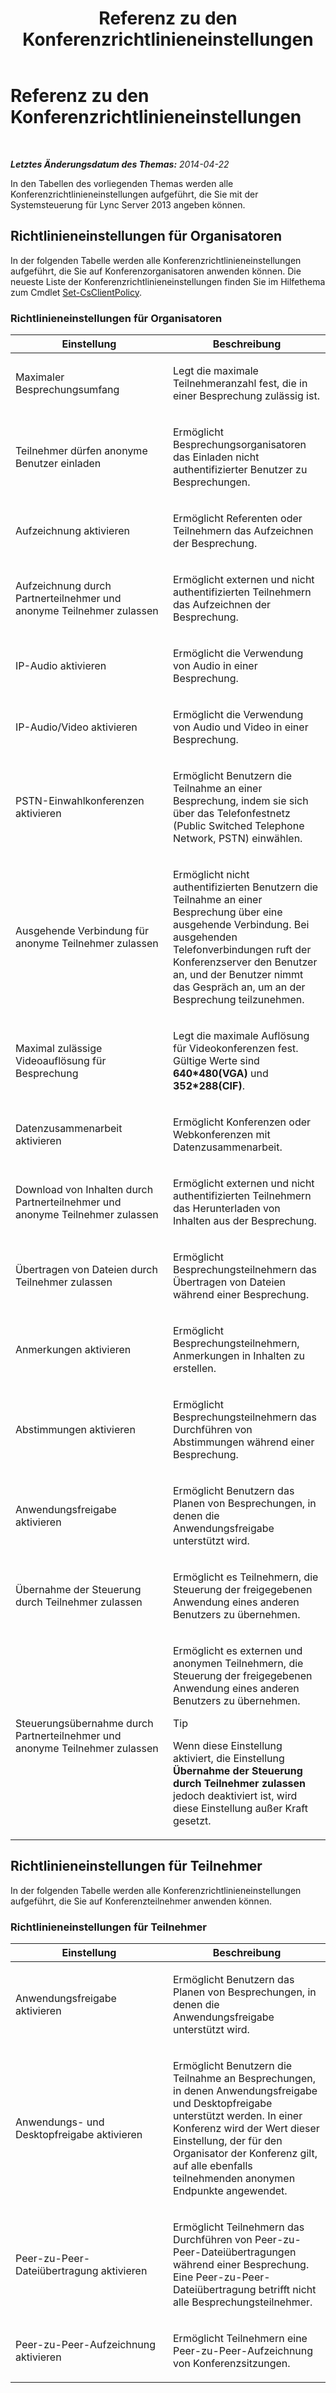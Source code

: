 ﻿---
title: Referenz zu den Konferenzrichtlinieneinstellungen
TOCTitle: Referenz zu den Konferenzrichtlinieneinstellungen
ms:assetid: ec8125f7-ef78-4a2b-8db0-4dd3cf5a4065
ms:mtpsurl: https://technet.microsoft.com/de-de/library/Gg429724(v=OCS.15)
ms:contentKeyID: 49295804
ms.date: 05/19/2016
mtps_version: v=OCS.15
ms.translationtype: HT
---

# Referenz zu den Konferenzrichtlinieneinstellungen

 

_**Letztes Änderungsdatum des Themas:** 2014-04-22_

In den Tabellen des vorliegenden Themas werden alle Konferenzrichtlinieneinstellungen aufgeführt, die Sie mit der Systemsteuerung für Lync Server 2013 angeben können.

## Richtlinieneinstellungen für Organisatoren

In der folgenden Tabelle werden alle Konferenzrichtlinieneinstellungen aufgeführt, die Sie auf Konferenzorganisatoren anwenden können. Die neueste Liste der Konferenzrichtlinieneinstellungen finden Sie im Hilfethema zum Cmdlet [Set-CsClientPolicy](set-csclientpolicy.md).

### Richtlinieneinstellungen für Organisatoren

<table>
<colgroup>
<col style="width: 50%" />
<col style="width: 50%" />
</colgroup>
<thead>
<tr class="header">
<th>Einstellung</th>
<th>Beschreibung</th>
</tr>
</thead>
<tbody>
<tr class="odd">
<td><p>Maximaler Besprechungsumfang</p></td>
<td><p>Legt die maximale Teilnehmeranzahl fest, die in einer Besprechung zulässig ist.</p></td>
</tr>
<tr class="even">
<td><p>Teilnehmer dürfen anonyme Benutzer einladen</p></td>
<td><p>Ermöglicht Besprechungsorganisatoren das Einladen nicht authentifizierter Benutzer zu Besprechungen.</p></td>
</tr>
<tr class="odd">
<td><p>Aufzeichnung aktivieren</p></td>
<td><p>Ermöglicht Referenten oder Teilnehmern das Aufzeichnen der Besprechung.</p></td>
</tr>
<tr class="even">
<td><p>Aufzeichnung durch Partnerteilnehmer und anonyme Teilnehmer zulassen</p></td>
<td><p>Ermöglicht externen und nicht authentifizierten Teilnehmern das Aufzeichnen der Besprechung.</p></td>
</tr>
<tr class="odd">
<td><p>IP-Audio aktivieren</p></td>
<td><p>Ermöglicht die Verwendung von Audio in einer Besprechung.</p></td>
</tr>
<tr class="even">
<td><p>IP-Audio/Video aktivieren</p></td>
<td><p>Ermöglicht die Verwendung von Audio und Video in einer Besprechung.</p></td>
</tr>
<tr class="odd">
<td><p>PSTN-Einwahlkonferenzen aktivieren</p></td>
<td><p>Ermöglicht Benutzern die Teilnahme an einer Besprechung, indem sie sich über das Telefonfestnetz (Public Switched Telephone Network, PSTN) einwählen.</p></td>
</tr>
<tr class="even">
<td><p>Ausgehende Verbindung für anonyme Teilnehmer zulassen</p></td>
<td><p>Ermöglicht nicht authentifizierten Benutzern die Teilnahme an einer Besprechung über eine ausgehende Verbindung. Bei ausgehenden Telefonverbindungen ruft der Konferenzserver den Benutzer an, und der Benutzer nimmt das Gespräch an, um an der Besprechung teilzunehmen.</p></td>
</tr>
<tr class="odd">
<td><p>Maximal zulässige Videoauflösung für Besprechung</p></td>
<td><p>Legt die maximale Auflösung für Videokonferenzen fest. Gültige Werte sind <strong>640*480(VGA)</strong> und <strong>352*288(CIF)</strong>.</p></td>
</tr>
<tr class="even">
<td><p>Datenzusammenarbeit aktivieren</p></td>
<td><p>Ermöglicht Konferenzen oder Webkonferenzen mit Datenzusammenarbeit.</p></td>
</tr>
<tr class="odd">
<td><p>Download von Inhalten durch Partnerteilnehmer und anonyme Teilnehmer zulassen</p></td>
<td><p>Ermöglicht externen und nicht authentifizierten Teilnehmern das Herunterladen von Inhalten aus der Besprechung.</p></td>
</tr>
<tr class="even">
<td><p>Übertragen von Dateien durch Teilnehmer zulassen</p></td>
<td><p>Ermöglicht Besprechungsteilnehmern das Übertragen von Dateien während einer Besprechung.</p></td>
</tr>
<tr class="odd">
<td><p>Anmerkungen aktivieren</p></td>
<td><p>Ermöglicht Besprechungsteilnehmern, Anmerkungen in Inhalten zu erstellen.</p></td>
</tr>
<tr class="even">
<td><p>Abstimmungen aktivieren</p></td>
<td><p>Ermöglicht Besprechungsteilnehmern das Durchführen von Abstimmungen während einer Besprechung.</p></td>
</tr>
<tr class="odd">
<td><p>Anwendungsfreigabe aktivieren</p></td>
<td><p>Ermöglicht Benutzern das Planen von Besprechungen, in denen die Anwendungsfreigabe unterstützt wird.</p></td>
</tr>
<tr class="even">
<td><p>Übernahme der Steuerung durch Teilnehmer zulassen</p></td>
<td><p>Ermöglicht es Teilnehmern, die Steuerung der freigegebenen Anwendung eines anderen Benutzers zu übernehmen.</p></td>
</tr>
<tr class="odd">
<td><p>Steuerungsübernahme durch Partnerteilnehmer und anonyme Teilnehmer zulassen</p></td>
<td><p>Ermöglicht es externen und anonymen Teilnehmern, die Steuerung der freigegebenen Anwendung eines anderen Benutzers zu übernehmen.</p>
<div class="alert">

> [!TIP]
> Wenn diese Einstellung aktiviert, die Einstellung <STRONG>Übernahme der Steuerung durch Teilnehmer zulassen</STRONG> jedoch deaktiviert ist, wird diese Einstellung außer Kraft gesetzt.


</div></td>
</tr>
</tbody>
</table>


## Richtlinieneinstellungen für Teilnehmer

In der folgenden Tabelle werden alle Konferenzrichtlinieneinstellungen aufgeführt, die Sie auf Konferenzteilnehmer anwenden können.

### Richtlinieneinstellungen für Teilnehmer

<table>
<colgroup>
<col style="width: 50%" />
<col style="width: 50%" />
</colgroup>
<thead>
<tr class="header">
<th>Einstellung</th>
<th>Beschreibung</th>
</tr>
</thead>
<tbody>
<tr class="odd">
<td><p>Anwendungsfreigabe aktivieren</p></td>
<td><p>Ermöglicht Benutzern das Planen von Besprechungen, in denen die Anwendungsfreigabe unterstützt wird.</p></td>
</tr>
<tr class="even">
<td><p>Anwendungs- und Desktopfreigabe aktivieren</p></td>
<td><p>Ermöglicht Benutzern die Teilnahme an Besprechungen, in denen Anwendungsfreigabe und Desktopfreigabe unterstützt werden. In einer Konferenz wird der Wert dieser Einstellung, der für den Organisator der Konferenz gilt, auf alle ebenfalls teilnehmenden anonymen Endpunkte angewendet.</p></td>
</tr>
<tr class="odd">
<td><p>Peer-zu-Peer-Dateiübertragung aktivieren</p></td>
<td><p>Ermöglicht Teilnehmern das Durchführen von Peer-zu-Peer-Dateiübertragungen während einer Besprechung. Eine Peer-zu-Peer-Dateiübertragung betrifft nicht alle Besprechungsteilnehmer.</p></td>
</tr>
<tr class="even">
<td><p>Peer-zu-Peer-Aufzeichnung aktivieren</p></td>
<td><p>Ermöglicht Teilnehmern eine Peer-zu-Peer-Aufzeichnung von Konferenzsitzungen.</p></td>
</tr>
</tbody>
</table>

